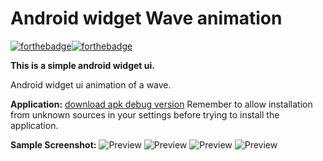 # Android widget Wave animation  
[![forthebadge](https://forthebadge.com/images/badges/made-with-java.svg)](https://forthebadge.com)[![forthebadge](https://forthebadge.com/images/badges/built-for-android.svg)](https://forthebadge.com)

**This is a simple android widget ui.** 

Android widget ui animation of a wave.

**Application:**
[download apk debug version](app-debug.apk)
 Remember to allow installation from unknown sources in your settings before trying to install the application.

**Sample Screenshot:**
![Preview](wv1.png)
![Preview](wv2.png)
![Preview](wv3.png)
![Preview](wv4.png)

